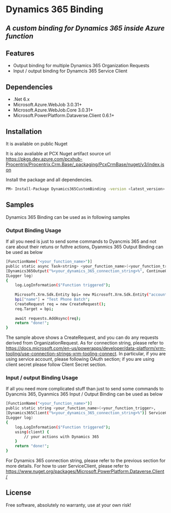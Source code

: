 # Dynamics 365 Binding
## _A custom binding for Dynamics 365 inside Azure function_
## Features

- Output binding for multiple Dynamics 365 Organization Requests
- Input / output binding for Dynamcis 365 Service Client
## Dependencies
- .Net 6.x
- Microsoft.Azure.WebJob 3.0.31+
- Microsoft.Azure.WebJob.Core 3.0.31+
- Microsoft.PowerPlatform.Dataverse.Client 0.6.1+

## Installation

It is available on public Nuget

It is also avaliable at PCX Nuget artifact source url https://pkgs.dev.azure.com/pcxhub-Procentrix/Procentrix.Crm.Base/_packaging/PcxCrmBase/nuget/v3/index.json

Install the package and all dependencies.

```sh
PM> Install-Package Dynamics365CustomBinding -version <latest_version>
```

## Samples

Dynamics 365 Binding can be used as in following samples

### Output Binding Usage

If all you need is just to send some commands to Dyancmis 365 and not care about their retuns or futhre actions, Dyanmics 365 Output Binding can be used as below

```sh
[FunctionName("<your_function_name>")]
public static async Task<string> <your_function_name>(<your_function_trigger>,
[Dynamics365Output("%<your_dynamics_365_connection_string>%", ContinueOnError = false)] IAsyncCollector<OrganizationRequest> requests, 
ILogger log)
{
    log.LogInformation($"Function triggered");
    
    Microsoft.Xrm.Sdk.Entity bpi= new Microsoft.Xrm.Sdk.Entity("account");
    bpi["name"] = "Test Phone Batch";
    CreateRequest req = new CreateRequest();
    req.Target = bpi;
        
    await requests.AddAsync(req);
    return "done!";
}
```

The sample above shows a CreateRequest, and you can do any requests derived from OrganizationRequest.  As for connection string, please refer to https://docs.microsoft.com/en-us/powerapps/developer/data-platform/xrm-tooling/use-connection-strings-xrm-tooling-connect.  In particular, if you are using service account, please following OAuth section; if you are using client secret please follow Client Secret section.

### Input / output Binding Usage

If all you need more complicated stuff than just to send some commands to Dyancmis 365, Dyanmics 365 Input / Output Binding can be used as below

```sh
[FunctionName("<your_function_name>")]
public static string <your_function_name>(<your_function_trigger>,
[Dynamics365Client("%<your_dynamics_365_connection_string>%")] ServiceClient client,
ILogger log)
{
    log.LogInformation($"Function triggered");
    using(client) {
        // your actions with Dynamics 365
    }
    return "done!";
}
```

For Dynamics 365 connection string, please refer to the previous section for more details.  For how to user ServiceClient, please refer to https://www.nuget.org/packages/Microsoft.PowerPlatform.Dataverse.Client/

## License

Free software, absolutely no warranty, use at your own risk!
